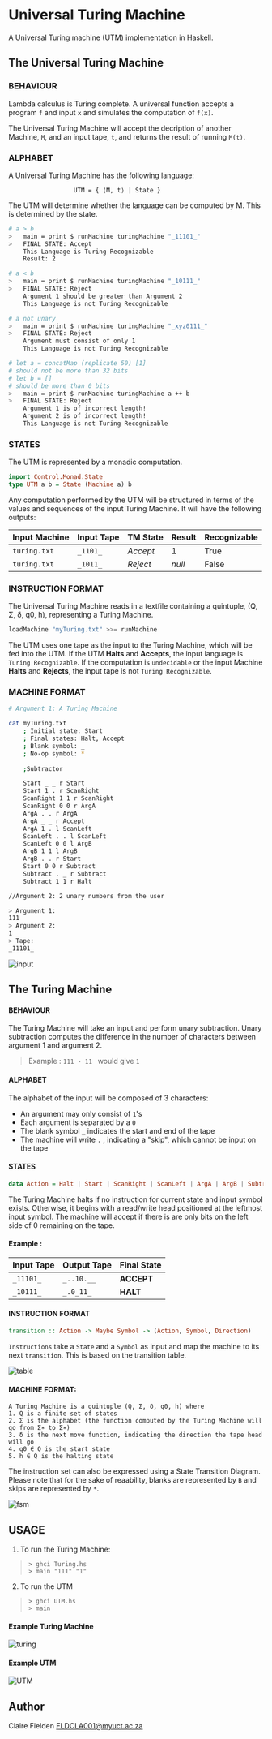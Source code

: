 
# Universal Turing Machine 

A Universal Turing machine (UTM) implementation in Haskell. 

## The Universal Turing Machine

### BEHAVIOUR

Lambda calculus is Turing complete. A universal function accepts a program `f` and input `x` and simulates the computation of `f(x)`.

The Universal Turing Machine will accept the decription of another Machine, `M`, and an input tape, `t`, and returns the result of running `M(t)`.

### ALPHABET

A Universal Turing Machine has the following language:
```
                  UTM = { ⟨M, t⟩ | State } 
```
The UTM will determine whether the language can be computed by M. This is determined by the state.

```bash
# a > b
>   main = print $ runMachine turingMachine "_11101_"
>   FINAL STATE: Accept
    This Language is Turing Recognizable
    Result: 2
```

```bash
# a < b
>   main = print $ runMachine turingMachine "_10111_"
>   FINAL STATE: Reject
    Argument 1 should be greater than Argument 2
    This Language is not Turing Recognizable
```

```bash
# a not unary
>   main = print $ runMachine turingMachine "_xyz0111_"
>   FINAL STATE: Reject
    Argument must consist of only 1
    This Language is not Turing Recognizable
```

```bash
# let a = concatMap (replicate 50) [1]
# should not be more than 32 bits
# let b = []
# should be more than 0 bits
>   main = print $ runMachine turingMachine a ++ b
>   FINAL STATE: Reject
    Argument 1 is of incorrect length!
    Argument 2 is of incorrect length!
    This Language is not Turing Recognizable
```

### STATES

The UTM is represented by a monadic computation.

``` haskell
import Control.Monad.State
type UTM a b = State (Machine a) b
```
Any computation performed by the UTM will be structured in terms of the values and sequences of the input Turing Machine. It will have the following outputs:

| Input Machine | Input Tape | TM State | Result | Recognizable
| ---- | ----- | -------- | ------ | ----- 
| `turing.txt` |  `_1101_`  |*Accept*| 1 | True 
| `turing.txt`  |  `_1011_`  | *Reject* | *null* | False


### INSTRUCTION FORMAT

The Universal Turing Machine reads in a textfile containing a quintuple, (Q, Σ, δ, q0, h), representing a Turing Machine. 

``` haskell
loadMachine "myTuring.txt" >>= runMachine
```

The UTM uses one tape as the input to the Turing Machine, which will be fed into the UTM. If the UTM **Halts** and **Accepts**, the input language is `Turing Recognizable`. If the computation is `undecidable` or the input Machine **Halts** and **Rejects**, the input tape is not `Turing Recognizable`.

### MACHINE FORMAT

```sh
# Argument 1: A Turing Machine

cat myTuring.txt
    ; Initial state: Start
    ; Final states: Halt, Accept
    ; Blank symbol: _
    ; No-op symbol: *
    
    ;Subtractor

    Start _ _ r Start
    Start 1 . r ScanRight
    ScanRight 1 1 r ScanRight
    ScanRight 0 0 r ArgA
    ArgA . . r ArgA
    ArgA _ _ r Accept
    ArgA 1 . l ScanLeft
    ScanLeft . . l ScanLeft
    ScanLeft 0 0 l ArgB
    ArgB 1 1 l ArgB
    ArgB . . r Start
    Start 0 0 r Subtract
    Subtract . _ r Subtract
    Subtract 1 1 r Halt
```

```bash
//Argument 2: 2 unary numbers from the user

> Argument 1:
111
> Argument 2:
1
> Tape: 
_11101_
```
![input](https://github.com/clairefielden/haskell/assets/98583663/f660bf29-180e-4f8a-8c91-42df732899cc)

## The Turing Machine

#### BEHAVIOUR
The Turing Machine will take an input and perform unary subtraction. Unary subtraction computes the difference in the number of characters between argument 1 and argument 2.
> Example : `111 - 11 ` would give `1`

#### ALPHABET
The alphabet of the input will be composed of 3 characters:
- An argument may only consist of `1`'s
- Each argument is separated by a `0`
- The blank symbol `_` indicates the start and end of the tape
- The machine will write `.` , indicating a "skip", which cannot be input on the tape

#### STATES
```haskell
data Action = Halt | Start | ScanRight | ScanLeft | ArgA | ArgB | Subtract | Accept
```
The Turing Machine halts if no instruction for current state and input symbol exists. Otherwise, it begins with a read/write head positioned at the leftmost input symbol. The machine will accept if there is are only bits on the left side of 0 remaining on the tape.

#### Example :
| Input Tape | Output Tape | Final State |
| ---- | ----- | -------- |
| `_11101_`  |  `_..10.__`  |**ACCEPT**|
| `_10111_`  |  `_.0_11_`  | **HALT** |

#### INSTRUCTION FORMAT
```haskell
transition :: Action -> Maybe Symbol -> (Action, Symbol, Direction)
```
`Instructions` take a `State` and a `Symbol` as input and map the machine to its next `transition`. This is based on the transition table.

![table](https://github.com/clairefielden/haskell/assets/98583663/6e21b11e-c30c-45f1-90f8-89aceb13fb20)


#### MACHINE FORMAT:

```
A Turing Machine is a quintuple (Q, Σ, δ, q0, h) where 
1. Q is a finite set of states 
2. Σ is the alphabet (the function computed by the Turing Machine will go from Σ∗ to Σ∗)
3. δ is the next move function, indicating the direction the tape head will go
4. q0 ∈ Q is the start state
5. h ∈ Q is the halting state 

```

The instruction set can also be expressed using a State Transition Diagram. Please note that for the sake of reaability, blanks are represented by `B` and skips are represented by `*`.

![fsm](https://github.com/clairefielden/haskell/assets/98583663/1833fde2-b738-463c-842e-a92c84f50f19)

## USAGE
1. To run the Turing Machine:
> `> ghci Turing.hs` <br>
> `> main "111" "1" ` <br>
2. To run the UTM
> `> ghci UTM.hs` <br>
> `> main` <br>

#### Example Turing Machine
![turing](https://github.com/clairefielden/haskell/assets/98583663/b2d3dd8e-16d1-48ca-8930-ec3facdbc947)

#### Example UTM

![UTM](https://github.com/clairefielden/haskell/assets/98583663/cbc45ee2-e3fc-4e0d-b7d9-c174098d84ce)


## Author
Claire Fielden
FLDCLA001@myuct.ac.za


